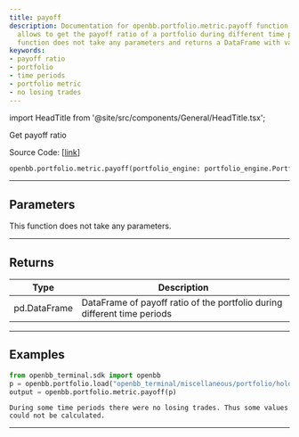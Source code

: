 ```yaml
---
title: payoff
description: Documentation for openbb.portfolio.metric.payoff function. This function
  allows to get the payoff ratio of a portfolio during different time periods. The
  function does not take any parameters and returns a DataFrame with values.
keywords:
- payoff ratio
- portfolio
- time periods
- portfolio metric
- no losing trades
---
```


import HeadTitle from '@site/src/components/General/HeadTitle.tsx';

<HeadTitle title="portfolio.metric.payoff - Reference | OpenBB SDK Docs" />

Get payoff ratio

Source Code: [[link](https://github.com/OpenBB-finance/OpenBBTerminal/tree/main/openbb_terminal/portfolio/portfolio_model.py#L1632)]

```python wordwrap
openbb.portfolio.metric.payoff(portfolio_engine: portfolio_engine.PortfolioEngine)
```

---

## Parameters

This function does not take any parameters.

---

## Returns

| Type | Description |
| ---- | ----------- |
| pd.DataFrame | DataFrame of payoff ratio of the portfolio during different time periods |
---

## Examples

```python
from openbb_terminal.sdk import openbb
p = openbb.portfolio.load("openbb_terminal/miscellaneous/portfolio/holdings_example.xlsx")
output = openbb.portfolio.metric.payoff(p)
```

```
During some time periods there were no losing trades. Thus some values could not be calculated.
```
---

